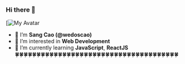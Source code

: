 
### Hi there 👋 


[![My Avatar](/assets/images/avatar.png "My Avatar")

- 🌠 I’m **Sang Cao (@wedoscao)**
- 💟 I’m interested in **Web Development**
- 📖 I’m currently learning **JavaScript**, **ReactJS**  
🍀🍀🍀🍀🍀🍀🍀🍀🍀🍀🍀🍀🍀🍀🍀🍀🍀🍀🍀🍀🍀🍀🍀🍀🍀🍀🍀🍀🍀🍀🍀🍀🍀🍀🍀🍀🍀🍀


<!---
wedoscao/wedoscao is a ✨ special ✨ repository because its `README.md` (this file) appears on your GitHub profile.
You can click the Preview link to take a look at your changes.
--->
